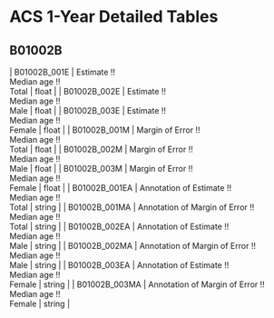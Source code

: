 # ACS 1-Year Detailed Tables

## B01002B

| B01002B_001E | Estimate !!<br>Median age !!<br>Total | float |
| B01002B_002E | Estimate !!<br>Median age !!<br>Male | float |
| B01002B_003E | Estimate !!<br>Median age !!<br>Female | float |
| B01002B_001M | Margin of Error !!<br>Median age !!<br>Total | float |
| B01002B_002M | Margin of Error !!<br>Median age !!<br>Male | float |
| B01002B_003M | Margin of Error !!<br>Median age !!<br>Female | float |
| B01002B_001EA | Annotation of Estimate !!<br>Median age !!<br>Total | string |
| B01002B_001MA | Annotation of Margin of Error !!<br>Median age !!<br>Total | string |
| B01002B_002EA | Annotation of Estimate !!<br>Median age !!<br>Male | string |
| B01002B_002MA | Annotation of Margin of Error !!<br>Median age !!<br>Male | string |
| B01002B_003EA | Annotation of Estimate !!<br>Median age !!<br>Female | string |
| B01002B_003MA | Annotation of Margin of Error !!<br>Median age !!<br>Female | string |

